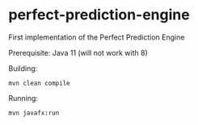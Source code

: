 # perfect-prediction-engine
First implementation of the Perfect Prediction Engine

Prerequisite: Java 11 (will not work with 8)

Building:

    mvn clean compile

Running:

    mvn javafx:run


